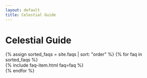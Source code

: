```yaml
---
layout: default
title: Celestial Guide
---
```


<h1>Celestial Guide</h1>
<div class="faq-container">
  {% assign sorted_faqs = site.faqs | sort: "order" %}
  {% for faq in sorted_faqs %}
    <div id="{{ faq.id }}" class="faq-wrapper">
      {% include faq-item.html faq=faq %}
    </div>
  {% endfor %}
</div>

<script>
  document.addEventListener('DOMContentLoaded', function() {
    // Handle FAQ question clicks
    const questions = document.querySelectorAll('.faq-question');
    questions.forEach(question => {
      question.addEventListener('click', () => {
        toggleFaq(question.parentElement);
      });
    });
    
    // Handle special FAQ links
    const faqLinks = document.querySelectorAll('.faq-link');
    faqLinks.forEach(link => {
      link.addEventListener('click', function(e) {
        e.preventDefault();
        const targetId = this.getAttribute('data-target');
        openFaq(targetId);
      });
    });
    
    // Function to open a specific FAQ
    function openFaq(id) {
      // Close all FAQs first
      document.querySelectorAll('.faq-item').forEach(item => {
        item.classList.remove('active');
      });
      
      // Find and open the target FAQ
      const targetWrapper = document.getElementById(id);
      if (targetWrapper) {
        const faqItem = targetWrapper.querySelector('.faq-item');
        if (faqItem) {
          faqItem.classList.add('active');
          // Scroll to it
          targetWrapper.scrollIntoView({behavior: 'smooth'});
        }
      }
    }
    
    // Toggle FAQ open/closed
    function toggleFaq(item) {
      // Close all other items
      document.querySelectorAll('.faq-item').forEach(faq => {
        if (faq !== item) {
          faq.classList.remove('active');
        }
      });
      
      // Toggle clicked item
      item.classList.toggle('active');
    }
  });
</script>
